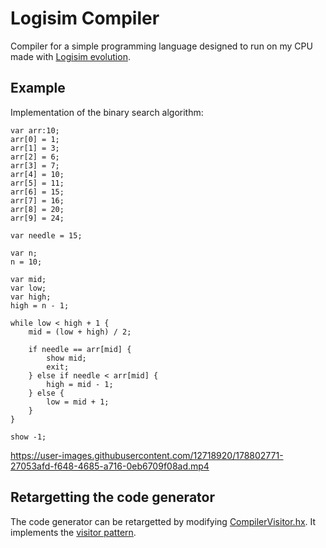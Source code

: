 # Logisim Compiler
Compiler for a simple programming language designed to run on my CPU made with [Logisim evolution](https://github.com/logisim-evolution/logisim-evolution).

## Example
Implementation of the binary search algorithm:
```
var arr:10;
arr[0] = 1;
arr[1] = 3;
arr[2] = 6;
arr[3] = 7;
arr[4] = 10;
arr[5] = 11;
arr[6] = 15;
arr[7] = 16;
arr[8] = 20;
arr[9] = 24;

var needle = 15;

var n;
n = 10;

var mid;
var low;
var high;
high = n - 1;

while low < high + 1 {
    mid = (low + high) / 2;

    if needle == arr[mid] {
        show mid;
        exit;
    } else if needle < arr[mid] {
        high = mid - 1;
    } else {
        low = mid + 1;
    }
}

show -1;
```

https://user-images.githubusercontent.com/12718920/178802771-27053afd-f648-4685-a716-0eb6709f08ad.mp4

## Retargetting the code generator
The code generator can be retargetted by modifying [CompilerVisitor.hx](https://github.com/oskar2517/logsim-compiler/blob/main/src/compiler/CompilerVisitor.hx). 
It implements the [visitor pattern](https://en.wikipedia.org/wiki/Visitor_pattern).

